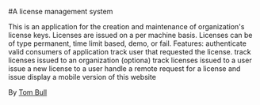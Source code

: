 #A license management system

This is an application for the creation and maintenance of organization's license keys. 
Licenses are issued on a per machine basis.
Licenses can be of type permanent, time limit based, demo, or fail.
 Features:
 	authenticate valid consumers of application
 	track user that requested the license.
 	track licenses issued to an organization (optiona)
 	track licenses issued to a user
 	issue a new license to a user
 	handle a remote request for a license and issue
 	display a mobile version of this website
 	
By [Tom Bull](http://www.tumblr.com/blog/treetopvt)
